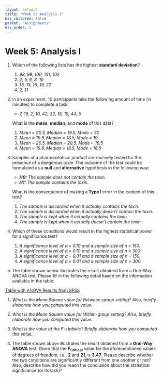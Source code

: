 ```yaml
---
layout: default
title: "Week 5: Analysis I"
has_children: false
parent: "Assignments"
nav_order: 5
---
```


# Week 5: Analysis I

1.  Which of the following lists has the highest **standard deviation**?
    1.  _98, 99, 100, 101, 102_
    2.  _2, 5, 6, 8, 10_
    3.  _13, 13, 16, 19, 22_
    4.  _2, 11_
2.  In an experiment, 10 participants take the following amount of time (in minutes) to complete a task:
    *   _7, 19, 2, 10, 42, 32, 18, 19, 44, 5_
    
    What is the **mean**, **median**, and **mode** of this data?
    1.  _Mean = 20.5, Median = 19.5, Mode = 32_
    2.  _Mean = 19.8, Median = 18.5, Mode = 19_
    3.  _Mean = 20.5, Median = 20.5, Mode = 18.5_
    4.  _Mean = 19.8, Median = 18.5, Mode = 18.5_
3.  Samples of a pharmaceutical product are routinely tested for the presence of a dangerous toxin. The outcome of the test could be formulated as a **null** and **alternative** hypothesis in the following way:
    *   _**H0:** The sample does not contain the toxin._
    *   _**H1:** The sample contains the toxin._
    
    What is the consequence of making a **Type I** error in the context of this test?
    1.  _The sample is discarded when it actually contains the toxin._
    2.  _The sample is discarded when it actually doesn’t contain the toxin._
    3.  _The sample is kept when it actually contains the toxin._
    4.  _The sample is kept when it actually doesn’t contain the toxin._
4.  Which of these conditions would result in the highest statistical power for a significance test?
    1.  _A significance level of ⍺ = 0.10 and a sample size of n = 150._
    2.  _A significance level of ⍺ = 0.10 and a sample size of n = 300._
    3.  _A significance level of ⍺ = 0.01 and a sample size of n = 150._
    4.  _A significance level of ⍺ = 0.01 and a sample size of n = 300._
5.  The table shown below illustrates the result obtained from a One-Way ANOVA test. Please fill in the following detail based on the information available in the table:

[Table with ANOVA Results from SPSS]({{site.baseurl}}/assets/images/Week-5-Prep-Q5.png)

1.  _What is the Mean Square value for Between-group setting? Also, briefly elaborate how you computed this value._
2.  _What is the Mean Square value for Within-group setting? Also, briefly elaborate how you computed this value._
3.  _What is the value of the F-statistic? Briefly elaborate how you computed this value._

6.  The table shown above illustrates the result obtained from a **One-Way ANOVA** test. Given that the **F<sub>Critical</sub>** value for the aforementioned values of degrees of freedom, i.e., **2** and **21**, is **3.47**. Please describe whether the two conditions are significantly different from one another or not? Also, describe how did you reach the conclusion about the statistical significance (or its lack)?